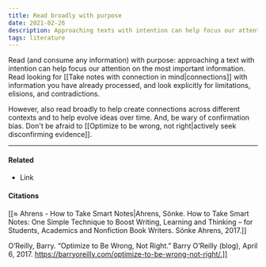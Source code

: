 ```yaml
---
title: Read broadly with purpose
date: 2021-02-26
description: Approaching texts with intention can help focus our attention. But don't limit reading to narrow fields of inquiry. 
tags: literature
---
```


Read (and consume any information) with purpose: approaching a text with intention can help focus our attention on the most important information. Read looking for [[Take notes with connection in mind|connections]] with information you have already processed, and look explicitly for limitations, elisions, and contradictions. 

However, also read broadly to help create connections across different contexts and to help evolve ideas over time. And, be wary of confirmation bias. Don't be afraid to [[Optimize to be wrong, not right|actively seek disconfirming evidence]]. 

---
#### Related
- Link

#### Citations
[[≈ Ahrens - How to Take Smart Notes|Ahrens, Sönke. How to Take Smart Notes: One Simple Technique to Boost Writing, Learning and Thinking – for Students, Academics and Nonfiction Book Writers. Sönke Ahrens, 2017.]]

O’Reilly, Barry. “Optimize to Be Wrong, Not Right.” Barry O’Reilly (blog), April 6, 2017. https://barryoreilly.com/optimize-to-be-wrong-not-right/.]]